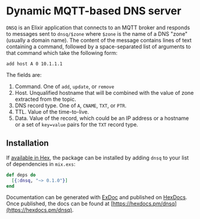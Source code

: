 # Dynamic MQTT-based DNS server

`DNSQ` is an Elixir application that connects to an MQTT broker and responds to messages sent to `dnsq/$zone` where `$zone` is the name of a DNS "zone" (usually a domain name). The content of the message contains lines of text containing a command, followed by a space-separated list of arguments to that command which take the following form:

```
add host A 0 10.1.1.1
```

The fields are:

1) Command. One of `add`, `update`, or `remove`
2) Host. Unqualified hostname that will be combined with the value of zone extracted from the topic.
3) DNS record type. One of `A`, `CNAME`, `TXT`, or `PTR`.
4) TTL. Value of the time-to-live.
5) Data. Value of the record, which could be an IP address or a hostname or a set of `key=value` pairs for the `TXT` record type.

## Installation

If [available in Hex](https://hex.pm/docs/publish), the package can be installed
by adding `dnsq` to your list of dependencies in `mix.exs`:

```elixir
def deps do
  [{:dnsq, "~> 0.1.0"}]
end
```

Documentation can be generated with [ExDoc](https://github.com/elixir-lang/ex_doc)
and published on [HexDocs](https://hexdocs.pm). Once published, the docs can
be found at [https://hexdocs.pm/dnsq](https://hexdocs.pm/dnsq).

